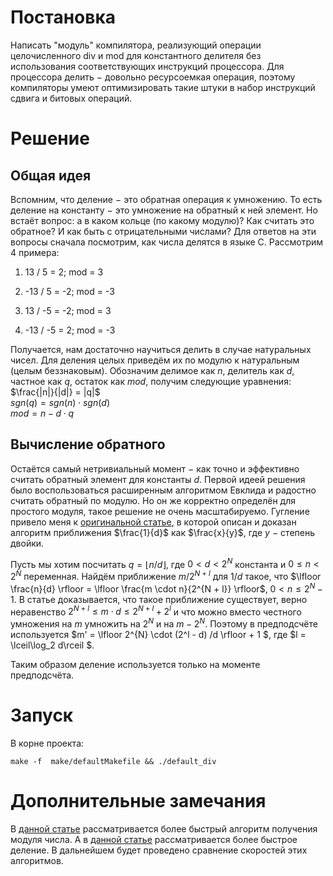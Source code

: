 # Постановка
Написать "модуль" компилятора, реализующий операции целочисленного div и mod для константного делителя без использования соответствующих инструкций процессора.
Для процессора делить $-$ довольно ресурсоемкая операция, поэтому компиляторы умеют оптимизировать такие штуки в набор инструкций сдвига и битовых операций.

# Решение
## Общая идея
Вспомним, что деление $-$ это обратная операция к умножению. То есть деление на константу $-$ это умножение на обратный к ней элемент. Но встаёт вопрос: а в каком кольце (по какому модулю)? Как считать это обратное? И как быть с отрицательными числами? Для ответов на эти вопросы сначала посмотрим, как числа делятся в языке С. Рассмотрим 4 примера:
1.  13 / 5 = 2; mod = 3

2. -13 / 5 = -2; mod = -3

3. 13 / -5 = -2; mod = 3

4. -13 / -5 = 2; mod = -3

Получается, нам достаточно научиться делить в случае натуральных чисел. Для деления целых приведём их по модулю к натуральным (целым беззнаковым). Обозначим делимое как $n$, делитель как $d$, частное как $q$, остаток как $mod$, получим следующие уравнения: \
$\frac{|n|}{|d|} = |q|$ \
$sgn(q) = sgn(n) \cdot sgn(d)$ \
$mod = n - d \cdot q$ 

## Вычисление обратного
Остаётся самый нетривиальный момент $-$ как точно и эффективно считать обратный элемент для константы $d$. Первой идеей решения было воспользоваться расширенным алгоритмом Евклида и радостно считать обратный по модулю. Но он же корректно определён для простого модуля, такое решение не очень масштабируемо. Гугление привело меня к [оригинальной статье](https://gmplib.org/~tege/divcnst-pldi94.pdf), в которой описан и доказан алгоритм приближения $\frac{1}{d}$ как $\frac{x}{y}$, где $y$ $-$ степень двойки. 

Пусть мы хотим посчитать $q = \lfloor n / d \rfloor$, где $0 < d < 2^N$ константа и $0 \leq n < 2^N$ переменная. Найдём приближение $m / 2^{N + l}$ для $1 / d$ такое, что $\lfloor \frac{n}{d} \rfloor = \lfloor \frac{m \cdot n}{2^{N + l}} \rfloor$, $0 < n \leq 2^{N} - 1$. В статье доказывается, что такое приближение существует, верно неравенство $2^{N + l} \leq m \cdot d \leq 2^{N + l} + 2^l$ и что можно вместо честного умножения на $m$ умножить на $2^N$ и на $m - 2^N$. Поэтому в предподсчёте используется $m' = \lfloor 2^{N} \cdot (2^l - d) /d \rfloor + 1 $, где $l = \lceil\log_2 d\rceil $.

Таким образом деление используется только на моменте предподсчёта. 

# Запуск
В корне проекта:
```
make -f  make/defaultMakefile && ./default_div
```

# Дополнительные замечания
В [данной статье](https://arxiv.org/pdf/1902.01961.pdf) рассматривается более быстрый алгоритм получения модуля числа. А в [данной статье](https://arxiv.org/pdf/2012.12369.pdf) рассматривается более быстрое деление. В дальнейшем будет проведено сравнение скоростей этих алгоритмов. 
